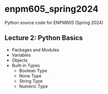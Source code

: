 # enpm605_spring2024
Python source code for ENPM605 (Spring 2024)

## Lecture 2: Python Basics
 - Packages and Modules
 - Variables
 - Objects
 - Built-in Types
   - Boolean Type
   - None Type
   - String Type
   - Numeric Type 
